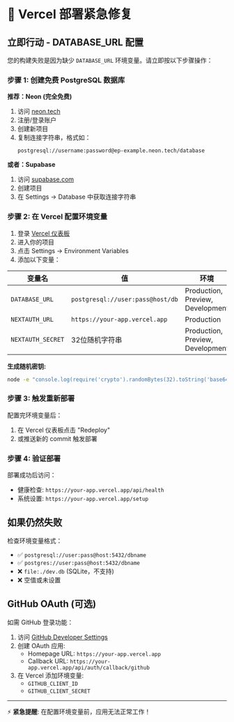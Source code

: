 # 🚨 Vercel 部署紧急修复

## 立即行动 - DATABASE_URL 配置

您的构建失败是因为缺少 `DATABASE_URL` 环境变量。请立即按以下步骤操作：

### 步骤 1: 创建免费 PostgreSQL 数据库

**推荐：Neon (完全免费)**
1. 访问 [neon.tech](https://neon.tech)
2. 注册/登录账户
3. 创建新项目
4. 复制连接字符串，格式如：
   ```
   postgresql://username:password@ep-example.neon.tech/database
   ```

**或者：Supabase**
1. 访问 [supabase.com](https://supabase.com)  
2. 创建项目
3. 在 Settings → Database 中获取连接字符串

### 步骤 2: 在 Vercel 配置环境变量

1. 登录 [Vercel 仪表板](https://vercel.com)
2. 进入你的项目
3. 点击 Settings → Environment Variables
4. 添加以下变量：

| 变量名 | 值 | 环境 |
|--------|----|----- |
| `DATABASE_URL` | `postgresql://user:pass@host/db` | Production, Preview, Development |
| `NEXTAUTH_URL` | `https://your-app.vercel.app` | Production |
| `NEXTAUTH_SECRET` | 32位随机字符串 | Production, Preview, Development |

**生成随机密钥:**
```bash
node -e "console.log(require('crypto').randomBytes(32).toString('base64'))"
```

### 步骤 3: 触发重新部署

配置完环境变量后：
1. 在 Vercel 仪表板点击 "Redeploy"
2. 或推送新的 commit 触发部署

### 步骤 4: 验证部署

部署成功后访问：
- 健康检查: `https://your-app.vercel.app/api/health`  
- 系统设置: `https://your-app.vercel.app/setup`

## 如果仍然失败

检查环境变量格式：
- ✅ `postgresql://user:pass@host:5432/dbname`
- ✅ `postgres://user:pass@host:5432/dbname`  
- ❌ `file:./dev.db` (SQLite，不支持)
- ❌ 空值或未设置

## GitHub OAuth (可选)

如需 GitHub 登录功能：
1. 访问 [GitHub Developer Settings](https://github.com/settings/developers)
2. 创建 OAuth 应用:
   - Homepage URL: `https://your-app.vercel.app`
   - Callback URL: `https://your-app.vercel.app/api/auth/callback/github`
3. 在 Vercel 添加环境变量:
   - `GITHUB_CLIENT_ID`
   - `GITHUB_CLIENT_SECRET`

---

⚡ **紧急提醒**: 在配置环境变量前，应用无法正常工作！
